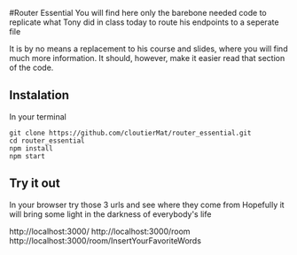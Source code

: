 #Router Essential
You will find here only the barebone needed code to replicate what Tony did in class today to route his endpoints to a seperate file

It is by no means a replacement to his course and slides, where you will find much more information. 
It should, however, make it easier read that section of the code.

## Instalation
In your terminal
```
git clone https://github.com/cloutierMat/router_essential.git
cd router_essential
npm install
npm start
```

## Try it out
In your browser try those 3 urls and see where they come from
Hopefully it will bring some light in the darkness of everybody's life

http://localhost:3000/
http://localhost:3000/room
http://localhost:3000/room/InsertYourFavoriteWords